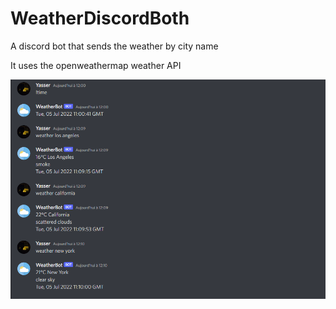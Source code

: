 # WeatherDiscordBoth

A discord bot that sends the weather by city name

It uses the openweathermap weather API

![Discord screenshot](</img1.png>) 
